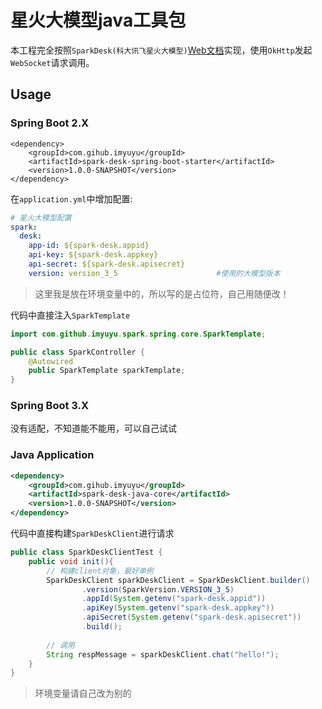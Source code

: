 # 星火大模型java工具包

本工程完全按照`SparkDesk(科大讯飞星火大模型)`[Web文档](https://www.xfyun.cn/doc/spark/Web.html#_1-%E6%8E%A5%E5%8F%A3%E8%AF%B4%E6%98%8E)实现，使用`OkHttp`发起`WebSocket`请求调用。

## Usage

### Spring Boot 2.X

```
<dependency>
    <groupId>com.gihub.imyuyu</groupId>
    <artifactId>spark-desk-spring-boot-starter</artifactId>
    <version>1.0.0-SNAPSHOT</version>
</dependency>
```

在`application.yml`中增加配置:
```yml
# 星火大模型配置
spark:
  desk:
    app-id: ${spark-desk.appid}                  
    api-key: ${spark-desk.appkey}
    api-secret: ${spark-desk.apisecret}
    version: version_3_5                      #使用的大模型版本
```
> 这里我是放在环境变量中的，所以写的是占位符，自己用随便改！

代码中直接注入`SparkTemplate`

```java
import com.github.imyuyu.spark.spring.core.SparkTemplate;

public class SparkController {
    @Autowired
    public SparkTemplate sparkTemplate;
}

```

### Spring Boot 3.X

没有适配，不知道能不能用，可以自己试试

### Java Application

```xml
<dependency>
    <groupId>com.gihub.imyuyu</groupId>
    <artifactId>spark-desk-java-core</artifactId>
    <version>1.0.0-SNAPSHOT</version>
</dependency>
```

代码中直接构建`SparkDeskClient`进行请求
```java
public class SparkDeskClientTest {
    public void init(){
        // 构建client对象，最好单例
        SparkDeskClient sparkDeskClient = SparkDeskClient.builder()
                .version(SparkVersion.VERSION_3_5)
                .appId(System.getenv("spark-desk.appid"))
                .apiKey(System.getenv("spark-desk.appkey"))
                .apiSecret(System.getenv("spark-desk.apisecret"))
                .build();
        
        // 调用
        String respMessage = sparkDeskClient.chat("hello!");
    }
}
```
> 环境变量请自己改为别的